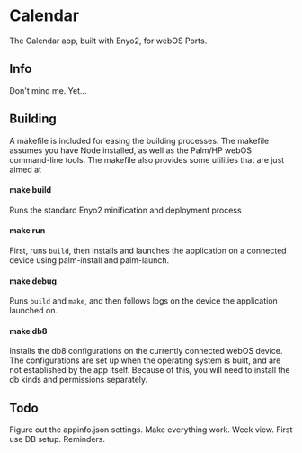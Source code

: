 Calendar
========

The Calendar app, built with Enyo2, for webOS Ports.

Info
----

Don't mind me. Yet...

Building
--------

A makefile is included for easing the building processes. The makefile assumes you have Node installed, as well as the Palm/HP webOS command-line tools. The makefile also provides some utilities that are just aimed at 

#### make build

Runs the standard Enyo2 minification and deployment process

#### make run

First, runs `build`, then installs and launches the application on a connected device using palm-install and palm-launch.

#### make debug

Runs `build` and `make`, and then follows logs on the device the application launched on.

#### make db8

Installs the db8 configurations on the currently connected webOS device. The configurations are set up when the operating system is built, and are not established by the app itself. Because of this, you will need to install the db kinds and permissions separately. 

Todo
----
Figure out the appinfo.json settings.
Make everything work.
Week view.
First use DB setup.
Reminders.